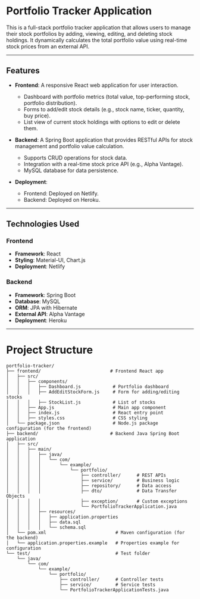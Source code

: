# Portfolio Tracker Application

This is a full-stack portfolio tracker application that allows users to manage their stock portfolios by adding, viewing, editing, and deleting stock holdings. It dynamically calculates the total portfolio value using real-time stock prices from an external API.

---

## Features

- **Frontend**: A responsive React web application for user interaction.
  - Dashboard with portfolio metrics (total value, top-performing stock, portfolio distribution).
  - Forms to add/edit stock details (e.g., stock name, ticker, quantity, buy price).
  - List view of current stock holdings with options to edit or delete them.

- **Backend**: A Spring Boot application that provides RESTful APIs for stock management and portfolio value calculation.
  - Supports CRUD operations for stock data.
  - Integration with a real-time stock price API (e.g., Alpha Vantage).
  - MySQL database for data persistence.

- **Deployment**:
  - Frontend: Deployed on Netlify.
  - Backend: Deployed on Heroku.

---

## Technologies Used

### **Frontend**
- **Framework**: React
- **Styling**: Material-UI, Chart.js
- **Deployment**: Netlify

### **Backend**
- **Framework**: Spring Boot
- **Database**: MySQL
- **ORM**: JPA with Hibernate
- **External API**: Alpha Vantage
- **Deployment**: Heroku

---
# Project Structure

```plaintext
portfolio-tracker/
├── frontend/                          # Frontend React app
│   ├── src/
│   │   ├── components/
│   │   │   ├── Dashboard.js            # Portfolio dashboard
│   │   │   ├── AddEditStockForm.js     # Form for adding/editing stocks
│   │   │   ├── StockList.js            # List of stocks
│   │   ├── App.js                      # Main app component
│   │   ├── index.js                    # React entry point
│   │   ├── styles.css                  # CSS styling
│   └── package.json                    # Node.js package configuration (for the frontend)
├── backend/                           # Backend Java Spring Boot application
│   ├── src/
│   │   ├── main/
│   │   │   ├── java/
│   │   │   │   └── com/
│   │   │   │       └── example/
│   │   │   │           └── portfolio/
│   │   │   │               ├── controller/      # REST APIs
│   │   │   │               ├── service/         # Business logic
│   │   │   │               ├── repository/      # Data access
│   │   │   │               ├── dto/             # Data Transfer Objects
│   │   │   │               ├── exception/       # Custom exceptions
│   │   │   │               └── PortfolioTrackerApplication.java
│   │   │   ├── resources/
│   │   │   │   ├── application.properties
│   │   │   │   ├── data.sql
│   │   │   │   └── schema.sql
│   └── pom.xml                          # Maven configuration (for the backend)
│   └── application.properties.example   # Properties example for configuration
└── test/                                # Test folder
    └── java/
        └── com/
            └── example/
                └── portfolio/
                    ├── controller/      # Controller tests
                    ├── service/         # Service tests
                    └── PortfolioTrackerApplicationTests.java



